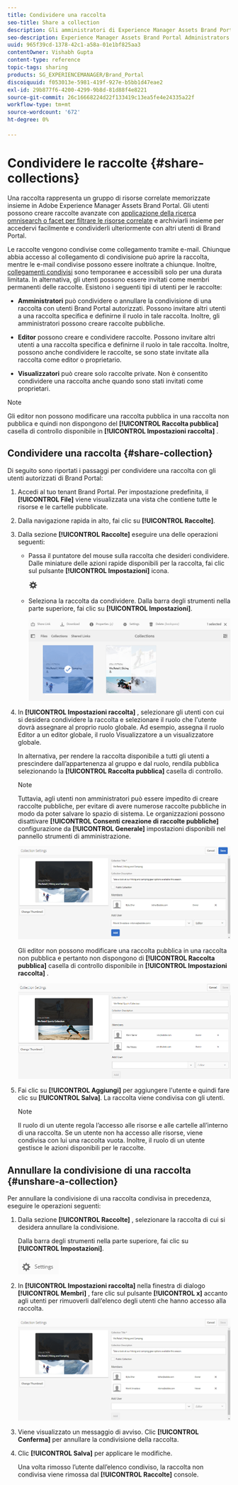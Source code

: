 ```yaml
---
title: Condividere una raccolta
seo-title: Share a collection
description: Gli amministratori di Experience Manager Assets Brand Portal possono condividere e annullare la condivisione di una raccolta o di una raccolta avanzata con utenti autorizzati. Gli editor possono visualizzare e condividere solo le raccolte create da loro, condivise con loro e le raccolte pubbliche.
seo-description: Experience Manager Assets Brand Portal Administrators can share and unshare a collection or a smart collection with authorized users. Editors can view and share only the collections created by them, shared with them, and public collections.
uuid: 965f39cd-1378-42c1-a58a-01e1bf825aa3
contentOwner: Vishabh Gupta
content-type: reference
topic-tags: sharing
products: SG_EXPERIENCEMANAGER/Brand_Portal
discoiquuid: f053013e-5981-419f-927e-b5bb1d47eae2
exl-id: 29b877f6-4200-4299-9b8d-81d88f4e8221
source-git-commit: 26c16668224d22f133419c13ea5fe4e24335a22f
workflow-type: tm+mt
source-wordcount: '672'
ht-degree: 0%

---
```


# Condividere le raccolte {#share-collections}

Una raccolta rappresenta un gruppo di risorse correlate memorizzate insieme in Adobe Experience Manager Assets Brand Portal. Gli utenti possono creare raccolte avanzate con [applicazione della ricerca omnisearch o facet per filtrare le risorse correlate](brand-portal-searching.md) e archiviarli insieme per accedervi facilmente e condividerli ulteriormente con altri utenti di Brand Portal.

<!--The administrators can share and unshare a collection with the authorized Brand Portal users. Editors and viewers can view and share the collections created by them, shared with them, and public collections.-->

Le raccolte vengono condivise come collegamento tramite e-mail. Chiunque abbia accesso al collegamento di condivisione può aprire la raccolta, mentre le e-mail condivise possono essere inoltrate a chiunque. Inoltre, [collegamenti condivisi](https://experienceleague.adobe.com/docs/experience-manager-brand-portal/using/share/brand-portal-link-share.html?lang=en) sono temporanee e accessibili solo per una durata limitata. In alternativa, gli utenti possono essere invitati come membri permanenti delle raccolte. Esistono i seguenti tipi di utenti per le raccolte:

* **Amministratori** può condividere o annullare la condivisione di una raccolta con utenti Brand Portal autorizzati. Possono invitare altri utenti a una raccolta specifica e definirne il ruolo in tale raccolta. Inoltre, gli amministratori possono creare raccolte pubbliche.

* **Editor** possono creare e condividere raccolte. Possono invitare altri utenti a una raccolta specifica e definirne il ruolo in tale raccolta. Inoltre, possono anche condividere le raccolte, se sono state invitate alla raccolta come editor o proprietario.

* **Visualizzatori** può creare solo raccolte private. Non è consentito condividere una raccolta anche quando sono stati invitati come proprietari.

>[!NOTE]
>
>Gli editor non possono modificare una raccolta pubblica in una raccolta non pubblica e quindi non dispongono del **[!UICONTROL Raccolta pubblica]** casella di controllo disponibile in **[!UICONTROL Impostazioni raccolta]** .

## Condividere una raccolta {#share-collection}

Di seguito sono riportati i passaggi per condividere una raccolta con gli utenti autorizzati di Brand Portal:

1. Accedi al tuo tenant Brand Portal. Per impostazione predefinita, il **[!UICONTROL File]** viene visualizzata una vista che contiene tutte le risorse e le cartelle pubblicate.

1. Dalla navigazione rapida in alto, fai clic su **[!UICONTROL Raccolte]**.

1. Dalla sezione **[!UICONTROL Raccolte]** eseguire una delle operazioni seguenti:

   * Passa il puntatore del mouse sulla raccolta che desideri condividere. Dalle miniature delle azioni rapide disponibili per la raccolta, fai clic sul pulsante **[!UICONTROL Impostazioni]** icona.

     ![](assets/settings-icon.png)

   * Seleziona la raccolta da condividere. Dalla barra degli strumenti nella parte superiore, fai clic su **[!UICONTROL Impostazioni]**.

     ![](assets/collection-console.png)

1. In **[!UICONTROL Impostazioni raccolta]** , selezionare gli utenti con cui si desidera condividere la raccolta e selezionare il ruolo che l&#39;utente dovrà assegnare al proprio ruolo globale. Ad esempio, assegna il ruolo Editor a un editor globale, il ruolo Visualizzatore a un visualizzatore globale.

   In alternativa, per rendere la raccolta disponibile a tutti gli utenti a prescindere dall’appartenenza al gruppo e dal ruolo, rendila pubblica selezionando la **[!UICONTROL Raccolta pubblica]** casella di controllo.

   >[!NOTE]
   >
   >Tuttavia, agli utenti non amministratori può essere impedito di creare raccolte pubbliche, per evitare di avere numerose raccolte pubbliche in modo da poter salvare lo spazio di sistema. Le organizzazioni possono disattivare **[!UICONTROL Consenti creazione di raccolte pubbliche]** configurazione da **[!UICONTROL Generale]** impostazioni disponibili nel pannello strumenti di amministrazione.

   ![](assets/collection_sharingadduser.png)

   Gli editor non possono modificare una raccolta pubblica in una raccolta non pubblica e pertanto non dispongono di **[!UICONTROL Raccolta pubblica]** casella di controllo disponibile in **[!UICONTROL Impostazioni raccolta]** .

   ![](assets/collection-setting-editor.png)

1. Fai clic su **[!UICONTROL Aggiungi]** per aggiungere l&#39;utente e quindi fare clic su **[!UICONTROL Salva]**. La raccolta viene condivisa con gli utenti.

   >[!NOTE]
   >
   >Il ruolo di un utente regola l’accesso alle risorse e alle cartelle all’interno di una raccolta. Se un utente non ha accesso alle risorse, viene condivisa con lui una raccolta vuota. Inoltre, il ruolo di un utente gestisce le azioni disponibili per le raccolte.

## Annullare la condivisione di una raccolta {#unshare-a-collection}

Per annullare la condivisione di una raccolta condivisa in precedenza, eseguire le operazioni seguenti:

1. Dalla sezione **[!UICONTROL Raccolte]** , selezionare la raccolta di cui si desidera annullare la condivisione.

   Dalla barra degli strumenti nella parte superiore, fai clic su **[!UICONTROL Impostazioni]**.

   ![](assets/collection_settings.png)

1. In **[!UICONTROL Impostazioni raccolta]** nella finestra di dialogo **[!UICONTROL Membri]** , fare clic sul pulsante **[!UICONTROL x]** accanto agli utenti per rimuoverli dall’elenco degli utenti che hanno accesso alla raccolta.

   ![](assets/unshare_collection.png)

1. Viene visualizzato un messaggio di avviso. Clic **[!UICONTROL Conferma]** per annullare la condivisione della raccolta.

1. Clic **[!UICONTROL Salva]** per applicare le modifiche.

   Una volta rimosso l’utente dall’elenco condiviso, la raccolta non condivisa viene rimossa dal **[!UICONTROL Raccolte]** console.

<!--
1. Click the overlay icon on the left, and choose **[!UICONTROL Navigation]**.

   ![](assets/contenttree-1.png)

1. From the siderail on the left, click **[!UICONTROL Collections]**.

   ![](assets/access_collections.png)

1. From the **[!UICONTROL Collections]** console, do one of the following:

    * Hover the pointer over the collection you want to share. From the quick action thumbnails available for the collection, click the **[!UICONTROL Settings]** icon.

   ![](assets/settings_thumbnail.png)

    * Select the collection you want to share. From the toolbar at the top, click **[!UICONTROL Settings]**.
    
   ![](assets/collection-sharing.png)

1. In the [!UICONTROL Collection Settings] dialog box, select the users or groups with whom you want to share the collection and select the role for a user or a group to match their global role. For example, assign the Editor role to a global editor, the Viewer role to a global viewer.

   Alternatively, to make the collection available to all users irrespective of their group membership and role, make it public by selecting the **[!UICONTROL Public Collection]** check-box.

   >[!NOTE]
   >
   >However, non-admin users can be restricted from creating public collections, to avoid having numerous public collections so that system space can be saved. Organizations can disable the **[!UICONTROL Allow public collections creation]** configuration from [!UICONTROL General] settings available in admin tools panel.

   ![](assets/collection_sharingadduser.png)

   Editors cannot change a public collection to a non-public collection and, therefore, do not have **[!UICONTROL Public Collection]** check-box available in **[!UICONTROL Collection Settings]** dialog.

   ![](assets/collection-setting-editor.png)

1. Select **[!UICONTROL Add]**, and then **[!UICONTROL Save]**. The collection is shared with the chosen users.

   >[!NOTE]
   >
   >A user's role governs access to the assets and folders inside a collection. If a user does not have access to assets, an empty collection is shared with the user. Also, a user's role governs the actions available for collections.

## Unshare a collection {#unshare-a-collection}

To unshare a previously shared collection, do the following:

1. From the **[!UICONTROL Collections]** console, select the collection you want to unshare.

   In the toolbar, click **[!UICONTROL Settings]**.

   ![](assets/collection_settings.png)

1. On the **[!UICONTROL Collection Settings]** dialog box, under **[!UICONTROL Members]**, click the **[!UICONTROL x]** symbol next to users or groups to remove them from the list of users you shared the collection with.

   ![](assets/unshare_collection.png)

1. In the warning message box, click **[!UICONTROL Confirm]** to confirm unshare.

   Click **[!UICONTROL Save]**.

1. Log in to Brand Portal with the credentials of the user you removed from the shared list. The collection is removed from the **[!UICONTROL Collections]** console.
-->
